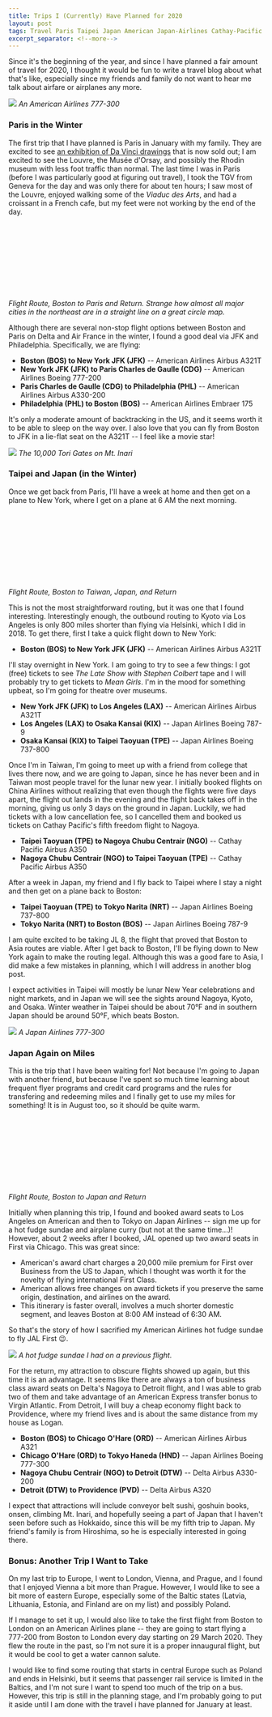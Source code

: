 ```yaml
---
title: Trips I (Currently) Have Planned for 2020
layout: post
tags: Travel Paris Taipei Japan American Japan-Airlines Cathay-Pacific Delta
excerpt_separator: <!--more-->
---
```


<script src="https://d3js.org/d3.v4.js"></script>
<script src="https://d3js.org/d3-scale-chromatic.v1.min.js"></script>
<script src="https://d3js.org/d3-geo-projection.v2.min.js"></script>

Since it's the beginning of the year, and since I have planned a fair amount of travel for 2020, I thought it would be
fun to write a travel blog about what that's like, especially since my friends and family do not want to hear me talk
about airfare or airplanes any more.

<!--more-->

![]({{site.baseurl}}/assets/aa773.jpg)
_An American Airlines 777-300_

### Paris in the Winter

The first trip that I have planned is Paris in January with my family. They are excited to see [an exhibition of Da Vinci drawings](https://www.louvre.fr/en/expositions/leonardo-da-vinci) that is now sold out; I am excited to see the Louvre,
the Mus&eacute;e d'Orsay, and possibly the Rhodin museum with less foot traffic than normal. The last time I was in
Paris (before I was particularly good at figuring out travel), I took the TGV from Geneva for the day and was only there
for about ten hours; I saw most of the Louvre, enjoyed walking some of the _Viaduc des Arts_, and had a croissant in a
French cafe, but my feet were not working by the end of the day.

<div class="svg-container" style="max-width: 1000px; margin: 1em auto;">
    <svg id="paris-map" data-hemisphere="atlantic" style="max-width: 1000px; width: 100%;"></svg>
    <div style="font-style: italic; margin-bottom: 0.5em;">
        Flight Route, Boston to Paris and Return. Strange how almost all major cities in the northeast are in a straight
        line on a great circle map.
    </div>
</div>

Although there are several non-stop flight options between Boston and Paris on Delta and Air France in the winter, I
found a good deal via JFK and Philadelphia. Specifically, we are flying:

- **Boston (BOS) to New York JFK (JFK)** -- American Airlines Airbus A321T
- **New York JFK (JFK) to Paris Charles de Gaulle (CDG)** -- American Airlines Boeing 777-200
- **Paris Charles de Gaulle (CDG) to Philadelphia (PHL)** -- American Airlines Airbus A330-200
- **Philadelphia (PHL) to Boston (BOS)** -- American Airlines Embraer 175

It's only a moderate amount of backtracking in the US, and it seems worth it to be able to sleep on the way over. I also
love that you can fly from Boston to JFK in a lie-flat seat on the A321T -- I feel like a movie star!

![]({{site.baseurl}}/assets/mtinari.jpg)
_The 10,000 Tori Gates on Mt. Inari_

### Taipei and Japan (in the Winter)

Once we get back from Paris, I'll have a week at home and then get on a plane to New York, where I get on a plane at
6 AM the next morning.

<div class="svg-container" style="max-width: 1000px; margin: 1em auto;">
    <svg id="taipei-map" data-hemisphere="pacific" style="width: 100%; max-width: 1000px;"></svg>
    <div style="font-style: italic; margin-bottom: 0.5em;">Flight Route, Boston to Taiwan, Japan, and Return</div>
</div>

This is not the most straightforward routing, but it was one that I found interesting. Interestingly enough, the
outbound routing to Kyoto via Los Angeles is only 800 miles shorter than flying via Helsinki, which I did in 2018. To
get there, first I take a quick flight down to New York:

- **Boston (BOS) to New York JFK (JFK)** -- American Airlines Airbus A321T

I'll stay overnight in New York. I am going to try to see a few things: I got (free) tickets to see _The Late Show with
Stephen Colbert_ tape and I will probably try to get tickets to _Mean Girls_. I'm in the mood for something upbeat, so I'm
going for theatre over museums.

- **New York JFK (JFK) to Los Angeles (LAX)** -- American Airlines Airbus A321T
- **Los Angeles (LAX) to Osaka Kansai (KIX)** -- Japan Airlines Boeing 787-9
- **Osaka Kansai (KIX) to Taipei Taoyuan (TPE)** -- Japan Airlines Boeing 737-800

Once I'm in Taiwan, I'm going to meet up with a friend from college that lives there now, and we are going to Japan,
since he has never been and in Taiwan most people travel for the lunar new year. I initially booked flights on China
Airlines without realizing that even though the flights were five days apart, the flight out lands in the evening and
the flight back takes off in the morning, giving us only 3 days on the ground in Japan. Luckily, we had tickets with a
low cancellation fee, so I cancelled them and booked us tickets on Cathay Pacific's fifth freedom flight to Nagoya.

- **Taipei Taoyuan (TPE) to Nagoya Chubu Centrair (NGO)** -- Cathay Pacific Airbus A350
- **Nagoya Chubu Centrair (NGO) to Taipei Taoyuan (TPE)** -- Cathay Pacific Airbus A350

After a week in Japan, my friend and I fly back to Taipei where I stay a night and then get on a plane back to Boston:

- **Taipei Taoyuan (TPE) to Tokyo Narita (NRT)** -- Japan Airlines Boeing 737-800
- **Tokyo Narita (NRT) to Boston (BOS)** -- Japan Airlines Boeing 787-9

I am quite excited to be taking JL 8, the flight that proved that Boston to Asia routes are viable. After I get back to
Boston, I'll be flying down to New York again to make the routing legal. Although this was a good fare to Asia, I did
make a few mistakes in planning, which I will address in another blog post.

I expect activities in Taipei will mostly be lunar New Year celebrations and night markets, and in Japan we will see the
sights around Nagoya, Kyoto, and Osaka. Winter weather in Taipei should be about 70&deg;F and in southern Japan should
be around 50&deg;F, which beats Boston.

![]({{site.baseurl}}/assets/jl773.jpg)
_A Japan Airlines 777-300_

### Japan Again on Miles

This is the trip that I have been waiting for! Not because I'm going to Japan with another friend, but because I've
spent so much time learning about frequent flyer programs and credit card programs and the rules for transfering and
redeeming miles and I finally get to use my miles for something! It is in August too, so it should be quite warm.

<div class="svg-container" style="max-width: 1000px; margin: 1em auto;">
    <svg id="japan-map" data-hemisphere="pacific" style="width: 100%; max-width: 1000px;"></svg>
    <div style="font-style: italic; margin-bottom: 1em;">Flight Route, Boston to Japan and Return</div>
</div>

Initially when planning this trip, I found and booked award seats to Los Angeles on American and then to Tokyo on Japan
Airlines -- sign me up for a hot fudge sundae and airplane curry (but not at the same time...)! However, about 2 weeks
after I booked, JAL opened up two award seats in First via Chicago. This was great since:

- American's award chart charges a 20,000 mile premium for First over Business from the US to Japan, which I thought was
  worth it for the novelty of flying international First Class.
- American allows free changes on award tickets if you preserve the same origin, destination, and airlines on the award.
- This itinerary is faster overall, involves a much shorter domestic segment, and leaves Boston at 8:00 AM instead of
  6:30 AM.

So that's the story of how I sacrified my American Airlines hot fudge sundae to fly JAL First &#x1F609;.

![]({{site.baseurl}}/assets/aa_hot_fudge_sundae.jpg)
_A hot fudge sundae I had on a previous flight._

For the return, my attraction to obscure flights
showed up again, but this time it is an advantage. It seems like there are always a ton of business class award seats on
Delta's Nagoya to Detroit flight, and I was able to grab two of them and take advantage of an American Express transfer
bonus to Virgin Atlantic. From Detroit, I will buy a cheap economy flight back to Providence, where my friend lives and
is about the same distance from my house as Logan.

- **Boston (BOS) to Chicago O'Hare (ORD)** -- American Airlines Airbus A321
- **Chicago O'Hare (ORD) to Tokyo Haneda (HND)** -- Japan Airlines Boeing 777-300
- **Nagoya Chubu Centrair (NGO) to Detroit (DTW)** -- Delta Airbus A330-200
- **Detroit (DTW) to Providence (PVD)** -- Delta Airbus A320

I expect that attractions will include conveyor belt sushi, goshuin books, onsen, climbing Mt. Inari, and hopefully
seeing a part of Japan that I haven't seen before such as Hokkaido, since this will be my fifth trip to Japan. My
friend's family is from Hiroshima, so he is especially interested in going there.

### Bonus: Another Trip I Want to Take

On my last trip to Europe, I went to London, Vienna, and Prague, and I found that I enjoyed Vienna a bit more than
Prague. However, I would like to see a bit more of eastern Europe, especially some of the Baltic states (Latvia,
Lithuania, Estonia, and Finland are on my list) and possibly Poland.

If I manage to set it up, I would also like to take the first flight from Boston to London on an American Airlines plane
-- they are going to start flying a 777-200 from Boston to London every day starting on 29 March 2020. They flew the
route in the past, so I'm not sure it is a proper innaugural flight, but it would be cool to get a water cannon salute.

I would like to find some routing that starts in central Europe such as Poland and ends in Helsinki, but it seems that
passenger rail service is limited in the Baltics, and I'm not sure I want to spend too much of the trip on a bus.
However, this trip is still in the planning stage, and I'm probably going to put it aside until I am done with the
travel i have planned for January at least.

<script>
const maps = {
    "paris-map": [
        ["BOS", -71.006388, 42.362944],
        ["JFK", -73.778692, 40.639928],
        ["CDG", 2.547778, 49.009722],
        ["PHL", -75.240662, 39.872084],
        ["BOS", -71.006388, 42.362944]
    ],
    "taipei-map": [
        ["BOS", -71.006388, 42.362944],
        ["JFK", -73.778692, 40.639928],
        ["LAX", -118.408048, 33.942496],
        ["KIX", 135.244072, 34.427306],
        ["TPE", 121.232822, 25.077731],
        ["NGO", 136.805408, 34.858414],
        ["TPE", 121.232822, 25.077731],
        ["NRT", 140.385556, 35.765278],
        ["BOS", -71.006388, 42.362944]
    ],
    "japan-map": [
        ["BOS", -71.006388, 42.362944],
        ["ORD", -87.906596, 41.974522],
        ["HND", 139.781111, 35.553333],
        ["NGO", 136.805408, 34.858414],
        ["DTW", -83.353388, 42.212444],
        ["PVD", -71.427721, 41.722333],
    ]
};

const textPositionOrder = [
    [7, -2, "red"],
    [-7, -2, "blue"],
    [0, -4, "green"],
    [0, 5, "orange"]
];
let closeLabelRadius = 11;

for (let key in maps) {
    if (!maps.hasOwnProperty(key))
        continue;
    
    let airports = maps[key];
    
    let svg    = d3.select("svg#" + key);
    
    if (svg == null)
        continue;
    
    let width  = svg.node().getBoundingClientRect().width || 1000,
        height = width * 0.6;

    svg.attr("height", height);
    
    let projection = d3.geoMercator()
        .scale(110)
        .translate([width / 2.0, height / 2.0 * 1.3]);
    
    if (svg.attr("data-hemisphere") == "pacific")
        projection = projection.rotate([-160, 0]);
    else
        projection = projection.rotate([-10, 0]);
    
    let link = {
        type: "LineString",
        coordinates: airports.map(function (item) { return [item[1], item[2]]; })
    };

    let path = d3.geoPath()
        .projection(projection);
    
    d3.json("https://raw.githubusercontent.com/holtzy/D3-graph-gallery/master/DATA/world.geojson", function (data) {
        var group = svg.append("g");
        group
            .selectAll("path")
            .data(data.features)
            .enter()
            .append("path")
                .attr("fill", "#cccccc")
                .attr("d", d3.geoPath().projection(projection))
                .style("stroke", "#fff")
                .style("stroke-width", 0.5);
        
        // Add the path
        group.append("path")
            .attr("d", path(link))
            .style("fill", "none")
            .style("stroke", "white")
            .style("stroke-width", 6);
        // Add the path
        group.append("path")
            .attr("d", path(link))
            .style("fill", "none")
            .style("stroke", "#00aaff")
            .style("stroke-width", 3);

        // Airports and Labels
        for (let i = 0; i < airports.length; i++) {
            let item = airports[i];
            let point = projection([item[1], item[2]]);
            group.append("circle")
                .attr("cx", point[0])
                .attr("cy", point[1])
                .attr("r", 5)
                .style("fill", "#00aaff")
                .style("stroke", "white")
                .style("stroke-width", 2);
        }

        if (svg.attr("data-label-points") == "true")
        {
            let labelPositions = [];
            let pointsLabeled = {};
            for (let i = 0; i < airports.length; i++) {
                let item = airports[i];
                if (pointsLabeled.hasOwnProperty(item[0]))
                    continue;
                pointsLabeled[item[0]] = true;

                let lx = item[1], ly = item[2];
                for (var j = 0; j < textPositionOrder.length; j++)
                {
                    lx += textPositionOrder[j][0];
                    ly += textPositionOrder[j][1];
                    var closeLabels = labelPositions
                        .map(function (p) { return Math.sqrt((p[0] - lx) * (p[0] - lx) + (p[1] - ly) * (p[1] - ly)); });
                    closeLabels.sort();
                    if (closeLabels.length == 0 || closeLabels[0] > closeLabelRadius)
                    {
                        labelPositions.push([lx, ly]);
                        
                        var text = svg.append("text")
                            .attr("x", projection([lx, ly])[0])
                            .attr("y", projection([lx, ly])[1])
                            .text(item[0])
                            .style("font-weight", "bold")
                            .style("font-size", 12)
    //                        .style("fill", textPositionOrder[j][2])
                            .style("fill", "#002266");
                        if (textPositionOrder[j][0] < 0)
                            text.style("text-anchor", "end");
                        break;
                    }
                }
            }
        }

        svg.select("g")
            .attr("transform", "scale(" + 1.35 * width / 1000 + ")");
    });
}

function sizeChange() {
    for (let key in maps) {
        let svg    = d3.select("svg#" + key),
            width  = svg.node().getBoundingClientRect().width || 1000,
            height = width * 0.6;
        
        console.log("size change");
        svg.select("g")
            .attr("transform", "scale(" + 1.35 * width / 1000 + ")");
        svg.attr("height", height);
    }
}

d3.select(window).on("resize", sizeChange);

</script>